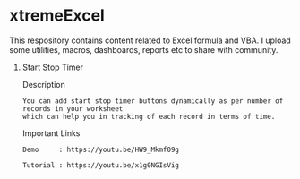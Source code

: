 # xtremeExcel
This respository contains content related to Excel formula and VBA. I upload some utilities, macros,
dashboards, reports etc to share with community.

1. Start Stop Timer

     Description

       You can add start stop timer buttons dynamically as per number of records in your worksheet
       which can help you in tracking of each record in terms of time.

     Important Links

       Demo     : https://youtu.be/HW9_Mkmf09g

       Tutorial : https://youtu.be/x1g0NGIsVig
     
